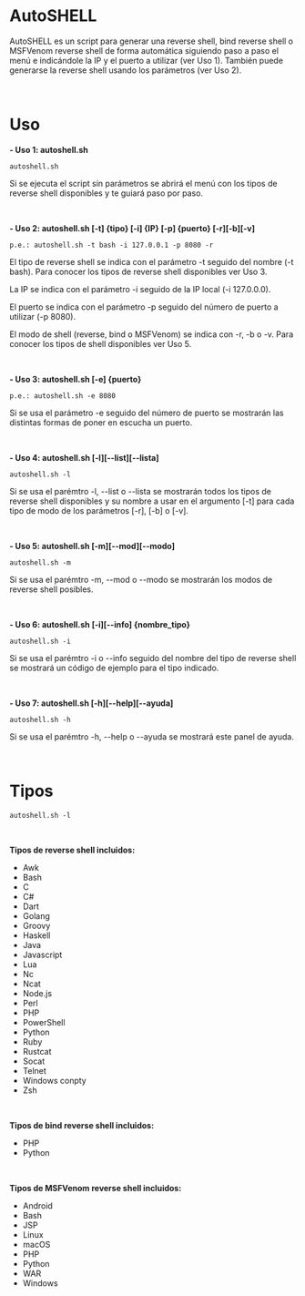 # AutoSHELL

AutoSHELL es un script para generar una reverse shell, bind reverse shell o MSFVenom reverse shell de forma automática siguiendo paso a paso el menú e indicándole la IP y el puerto a utilizar (ver Uso 1).
También puede generarse la reverse shell usando los parámetros (ver Uso 2).

&nbsp;&nbsp;&nbsp;&nbsp;&nbsp;

# Uso

**- Uso 1: autoshell.sh**

```
autoshell.sh
```
 Si se ejecuta el script sin parámetros se abrirá el menú con los tipos de reverse shell disponibles y te guiará paso por paso.

&nbsp;&nbsp;&nbsp;&nbsp;&nbsp;

**- Uso 2: autoshell.sh [-t] {tipo} [-i] {IP} [-p] {puerto} [-r][-b][-v]**
  
 ```
 p.e.: autoshell.sh -t bash -i 127.0.0.1 -p 8080 -r
 ```
 
El tipo de reverse shell se indica con el parámetro -t seguido del nombre (-t bash). Para conocer los tipos de reverse shell disponibles ver Uso 3.

La IP se indica con el parámetro -i seguido de la IP local (-i 127.0.0.0).

El puerto se indica con el parámetro -p seguido del número de puerto a utilizar (-p 8080).

El modo de shell (reverse, bind o MSFVenom) se indica con -r, -b o -v. Para conocer los tipos de shell disponibles ver Uso 5.

&nbsp;&nbsp;&nbsp;&nbsp;&nbsp;

**- Uso 3: autoshell.sh [-e] {puerto}**

```
p.e.: autoshell.sh -e 8080
```

Si se usa el parámetro -e seguido del número de puerto se mostrarán las distintas formas de poner en escucha un puerto.

&nbsp;&nbsp;&nbsp;&nbsp;&nbsp;

**- Uso 4: autoshell.sh [-l][--list][--lista]**

```
autoshell.sh -l
```

Si se usa el parémtro -l, --list o --lista se mostrarán todos los tipos de reverse shell disponibles y su nombre a usar en el argumento [-t] para cada tipo de modo de los parámetros [-r], [-b] o [-v].

&nbsp;&nbsp;&nbsp;&nbsp;&nbsp;

 **- Uso 5: autoshell.sh [-m][--mod][--modo]**
 
 ```
 autoshell.sh -m
 ```
	
Si se usa el parémtro -m, --mod o --modo se mostrarán los modos de reverse shell posibles.

&nbsp;&nbsp;&nbsp;&nbsp;&nbsp;

**- Uso 6: autoshell.sh [-i][--info] {nombre_tipo}**

```
autoshell.sh -i
```

Si se usa el parémtro -i o --info seguido del nombre del tipo de reverse shell se mostrará un código de ejemplo para el tipo indicado.

&nbsp;&nbsp;&nbsp;&nbsp;&nbsp;

**- Uso 7: autoshell.sh [-h][--help][--ayuda]**

```
autoshell.sh -h
```

Si se usa el parémtro -h, --help o --ayuda se mostrará este panel de ayuda.

&nbsp;&nbsp;&nbsp;&nbsp;&nbsp;

 # Tipos
 
 ```
 autoshell.sh -l
 ```

&nbsp;&nbsp;&nbsp;&nbsp;&nbsp;

**Tipos de reverse shell incluidos:**

- Awk
- Bash
- C
- C#
- Dart
- Golang
- Groovy
- Haskell
- Java
- Javascript
- Lua
- Nc
- Ncat
- Node.js
- Perl
- PHP
- PowerShell
- Python
- Ruby
- Rustcat
- Socat 
- Telnet
- Windows conpty
- Zsh

&nbsp;&nbsp;&nbsp;&nbsp;&nbsp;

 **Tipos de bind reverse shell incluidos:**
 
- PHP
- Python

&nbsp;&nbsp;&nbsp;&nbsp;&nbsp;

 **Tipos de MSFVenom reverse shell incluidos:**
 
- Android
- Bash
- JSP
- Linux
- macOS
- PHP
- Python
- WAR
- Windows

